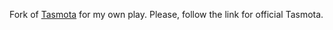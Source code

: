 Fork of [Tasmota](https://github.com/arendst/Tasmota) for my own play. Please, follow the link for official Tasmota.

